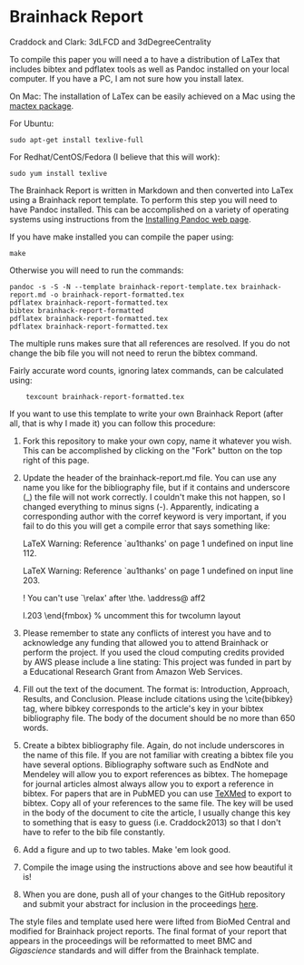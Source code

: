 Brainhack Report
========================

Craddock and Clark: 3dLFCD and 3dDegreeCentrality

To compile this paper you will need a to have a distribution of LaTex that includes bibtex and pdflatex tools as well as Pandoc installed on your local computer. If you have a PC, I am not sure how you install latex.

On Mac:
The installation of LaTex can be easily achieved on a Mac using the [mactex package](https://tug.org/mactex/). 

For Ubuntu:
    
	sudo apt-get install texlive-full

For Redhat/CentOS/Fedora (I believe that this will work):
	
	sudo yum install texlive

The Brainhack Report is written in Markdown and then converted into LaTex using a Brainhack report template. To perform this step you will need to have Pandoc installed. This can be accomplished on a variety of operating systems using instructions from the [Installing Pandoc web page](http://pandoc.org/installing.html).

If you have make installed you can compile the paper using:
    
    make

Otherwise you will need to run the commands:
    
	pandoc -s -S -N --template brainhack-report-template.tex brainhack-report.md -o brainhack-report-formatted.tex
	pdflatex brainhack-report-formatted.tex
	bibtex brainhack-report-formatted
	pdflatex brainhack-report-formatted.tex
	pdflatex brainhack-report-formatted.tex

The multiple runs makes sure that all references are resolved. If you do not 
change the bib file you will not need to rerun the bibtex command.

Fairly accurate word counts, ignoring latex commands, can be calculated using:

    	texcount brainhack-report-formatted.tex

If you want to use this template to write your own Brainhack Report (after all, that is why I made it) you can follow this procedure:

   1. Fork this repository to make your own copy, name it whatever you wish. This can be accomplished by clicking on the "Fork" button on the top right of this page.
   2. Update the header of the brainhack-report.md file. You can use any name you like for the bibliography file, but if it contains and underscore (\_) the file will not work correctly. I couldn't make this not happen, so I changed everything to minus signs (-). Apparently, indicating a corresponding author with the corref keyword is very important, if you fail to do this you will get a compile error that says something like:

		LaTeX Warning: Reference `au1thanks' on page 1 undefined on input line 112.


		LaTeX Warning: Reference `au1thanks' on page 1 undefined on input line 203.

		! You can't use `\relax' after \the.
		<recently read> \address@ aff2 
                               
		l.203 \end{fmbox}
		                 % uncomment this for twcolumn layout
   
   3. Please remember to state any conflicts of interest you have and to acknowledge any funding that allowed you to attend Brainhack or perform the project. If you used the cloud computing credits provided by AWS please include a line stating: This project was funded in part by a Educational Research Grant from Amazon Web Services.
   4. Fill out the text of the document. The format is: Introduction, Approach, Results, and Conclusion. Please include citations using the \cite{bibkey} tag, where bibkey corresponds to the article's key in your bibtex bibliography file. The body of the document should be no more than 650 words.
   5. Create a bibtex bibliography file. Again, do not include underscores in the name of this file. If you are not familiar with creating a bibtex file you have several options. Bibliography software such as EndNote and Mendeley will allow you to export references as bibtex. The homepage for journal articles almost always allow you to export a reference in bibtex. For papers that are in PubMED you can use [TeXMed](http://www.bioinformatics.org/texmed/) to export to bibtex. Copy all of your references to the same file. The key will be used in the body of the document to cite the article, I usually change this key to something that is easy to guess (i.e. Craddock2013) so that I don't have to refer to the bib file constantly. 
   6. Add a figure and up to two tables. Make 'em look good.
   7. Compile the image using the instructions above and see how beautiful it is!
   8. When you are done, push all of your changes to the GitHub repository and submit your abstract for inclusion in the proceedings [here](http://brainhack.org/proceedings-submission-form/).
   
The style files and template used here were lifted from BioMed Central and modified for Brainhack project reports. The final format of your report that appears in the proceedings will be reformatted to meet BMC and *Gigascience* standards and will differ from the Brainhack template.